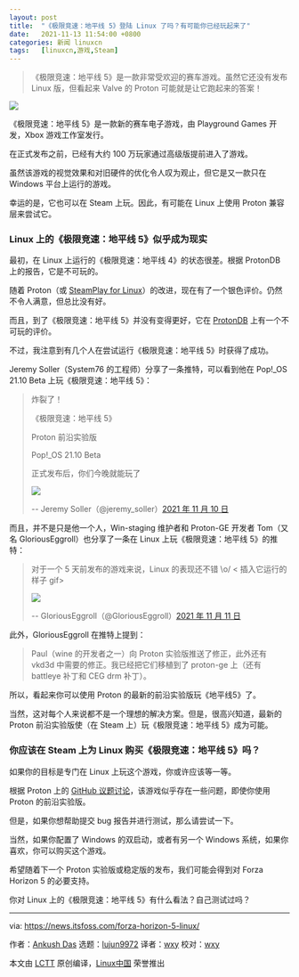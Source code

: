 ```yaml
---
layout: post
title:	"《极限竞速：地平线 5》登陆 Linux 了吗？有可能你已经玩起来了"
date:	2021-11-13 11:54:00 +0800 
categories:	新闻 linuxcn 
tags:	[linuxcn,游戏,Steam]
---
```




> 
> 《极限竞速：地平线 5》是一款非常受欢迎的赛车游戏。虽然它还没有发布 Linux 版，但看起来 Valve 的 Proton 可能就是让它跑起来的答案！
> 
> 
> 


![](/Asserts/Images//attachment/album/202111/13/115411d3gqygmk202f9wyy.jpg)


《极限竞速：地平线 5》是一款新的赛车电子游戏，由 Playground Games 开发，Xbox 游戏工作室发行。


在正式发布之前，已经有大约 100 万玩家通过高级版提前进入了游戏。


虽然该游戏的视觉效果和对旧硬件的优化令人叹为观止，但它是又一款只在 Windows 平台上运行的游戏。


幸运的是，它也可以在 Steam 上玩。因此，有可能在 Linux 上使用 Proton 兼容层来尝试它。


### Linux 上的《极限竞速：地平线 5》似乎成为现实


最初，在 Linux 上运行的《极限竞速：地平线 4》的状态很差。根据 ProtonDB 上的报告，它是不可玩的。


随着 Proton（或 [SteamPlay for Linux](https://itsfoss.com/steam-play/)）的改进，现在有了一个银色评价。仍然不令人满意，但总比没有好。


而且，到了《极限竞速：地平线 5》并没有变得更好，它在 [ProtonDB](https://www.protondb.com/app/1551360) 上有一个不可玩的评价。


不过，我注意到有几个人在尝试运行《极限竞速：地平线 5》时获得了成功。


Jeremy Soller（System76 的工程师）分享了一条推特，可以看到他在 Pop!\_OS 21.10 Beta 上玩《极限竞速：地平线 5》：



> 
> 炸裂了！
> 
> 
> 《极限竞速：地平线 5》
> 
> 
> Proton 前沿实验版
> 
> 
> Pop!\_OS 21.10 Beta
> 
> 
> 正式发布后，你们今晚就能玩了
> 
> 
> ![](/Asserts/Images//attachment/album/202111/13/115447spm01um079t1j6dg.jpg)
> 
> 
> -- Jeremy Soller（@jeremy\_soller）[2021 年 11 月 10 日](https://twitter.com/jeremy_soller/status/1458568707798536200?ref_src=twsrc%5Etfw)
> 
> 
> 


而且，并不是只是他一个人，Win-staging 维护者和 Proton-GE 开发者 Tom（又名 GloriousEggroll）也分享了一条在 Linux 上玩《极限竞速：地平线 5》的推特：



> 
> 对于一个 5 天前发布的游戏来说，Linux 的表现还不错 \o/ < 插入它运行的样子 gif>
> 
> 
> ![](/Asserts/Images//attachment/album/202111/13/115454xojhllgyy30j4hhp.jpg)
> 
> 
> -- GloriousEggroll（@GloriousEggroll）[2021 年 11 月 11 日](https://twitter.com/GloriousEggroll/status/1458590821075361794?ref_src=twsrc%5Etfw)
> 
> 
> 


此外，GloriousEggroll 在推特上提到：



> 
> Paul（wine 的开发者之一）向 Proton 实验版推送了修正，此外还有 vkd3d 中需要的修正。我已经把它们移植到了 proton-ge 上（还有 battleye 补丁和 CEG drm 补丁）。
> 
> 
> 


所以，看起来你可以使用 Proton 的最新的前沿实验版玩《地平线5》了。


当然，这对每个人来说都不是一个理想的解决方案。但是，很高兴知道，最新的 Proton 前沿实验版使（在 Steam 上）玩《极限竞速：地平线 5》成为可能。


### 你应该在 Steam 上为 Linux 购买《极限竞速：地平线 5》吗？


如果你的目标是专门在 Linux 上玩这个游戏，你或许应该等一等。


根据 Proton 上的 [GitHub 议题讨论](https://github.com/ValveSoftware/Proton/issues/5285)，该游戏似乎存在一些问题，即使你使用 Proton 的前沿实验版。


但是，如果你想帮助提交 bug 报告并进行测试，那么请尝试一下。


当然，如果你配置了 Windows 的双启动，或者有另一个 Windows 系统，如果你喜欢，你可以购买这个游戏。


希望随着下一个 Proton 实验版或稳定版的发布，我们可能会得到对 Forza Horizon 5 的必要支持。


你对 Linux 上的《极限竞速：地平线 5》有什么看法？自己测试过吗？




---


via: <https://news.itsfoss.com/forza-horizon-5-linux/>


作者：[Ankush Das](https://news.itsfoss.com/author/ankush/) 选题：[lujun9972](https://github.com/lujun9972) 译者：[wxy](https://github.com/wxy) 校对：[wxy](https://github.com/wxy)


本文由 [LCTT](https://github.com/LCTT/TranslateProject) 原创编译，[Linux中国](https://linux.cn/) 荣誉推出
